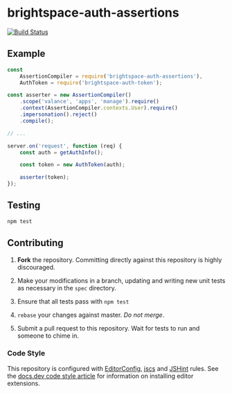 # brightspace-auth-assertions
[![Build Status](https://travis-ci.org/Brightspace/node-auth-assertions.svg?branch=master)](https://travis-ci.org/Brightspace/node-auth-assertions.svg?branch=master)

## Example

```js
const
	AssertionCompiler = require('brightspace-auth-assertions'),
	AuthToken = require('brightspace-auth-token');

const asserter = new AssertionCompiler()
	.scope('valance', 'apps', 'manage').require()
	.context(AssertionCompiler.contexts.User).require()
	.impersonation().reject()
	.compile();

// ...

server.on('request', function (req) {
	const auth = getAuthInfo();

	const token = new AuthToken(auth);

	asserter(token);
});
```

## Testing

```bash
npm test
```

## Contributing

1. **Fork** the repository. Committing directly against this repository is
   highly discouraged.

2. Make your modifications in a branch, updating and writing new unit tests
   as necessary in the `spec` directory.

3. Ensure that all tests pass with `npm test`

4. `rebase` your changes against master. *Do not merge*.

5. Submit a pull request to this repository. Wait for tests to run and someone
   to chime in.

### Code Style

This repository is configured with [EditorConfig][EditorConfig], [jscs][jscs]
and [JSHint][JSHint] rules. See the [docs.dev code style article][code style]
for information on installing editor extensions.

[EditorConfig]: http://editorconfig.org/
[jscs]: http://jscs.info/
[JSHint]: http://jshint.com/
[code style]: http://docs.dev.d2l/index.php/JavaScript_Code_Style_(Personal_Learning)
